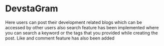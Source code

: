 # DevstaGram
Here users can post their development related blogs which can be accessed by other users also search feature has been implemented where you can search a keyword or the tags that you provided while creating the post. Like and comment feature has also been added
